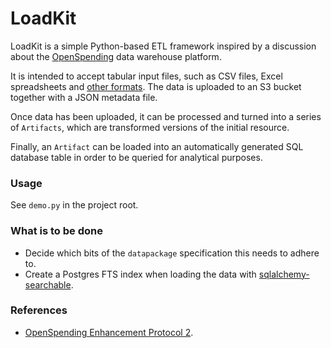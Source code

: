 # LoadKit

LoadKit is a simple Python-based ETL framework inspired by a discussion about the [OpenSpending](http://openspending.org) data warehouse platform.

It is intended to accept tabular input files, such as CSV files, Excel spreadsheets and [other formats](https://messytables.readthedocs.org/). The data is uploaded to an S3 bucket together with a JSON metadata file.

Once data has been uploaded, it can be processed and turned into a series of ``Artifacts``, which are transformed versions of the initial resource.

Finally, an ``Artifact`` can be loaded into an automatically generated SQL database table in order to be queried for analytical purposes.

### Usage

See ``demo.py`` in the project root.

### What is to be done

* Decide which bits of the ``datapackage`` specification this needs to adhere to.
* Create a Postgres FTS index when loading the data with [sqlalchemy-searchable](https://github.com/kvesteri/sqlalchemy-searchable/).

### References

* [OpenSpending Enhancement Protocol 2](https://github.com/openspending/osep/blob/gh-pages/02-data-storage-and-data-pipeline.md).

